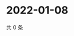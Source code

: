 # 2022-01-08

共 0 条

<!-- BEGIN WEIBO -->
<!-- 最后更新时间 Sat Jan 08 2022 17:14:45 GMT+0800 (China Standard Time) -->

<!-- END WEIBO -->
